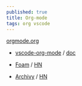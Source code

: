 ```yaml
---
published: true
title: Org-mode
tags: org vscode
---
```

[orgmode.org](https://orgmode.org/)
- [vscode-org-mode](https://marketplace.visualstudio.com/items?itemName=vscode-org-mode.org-mode) / [doc](https://github.com/vscode-org-mode/vscode-org-mode/wiki)

- [Foam](https://foambubble.github.io/foam/) / [HN](https://news.ycombinator.com/item?id=24206727)
- [Archivy](https://github.com/Uzay-G/archivy) / [HN](https://news.ycombinator.com/item?id=24199419)
